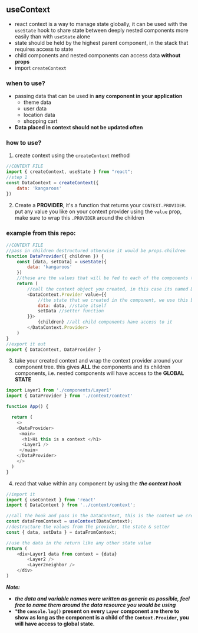 

## useContext

- react context is a way to manage state globally, it can be used with the `useState` hook to share state between deeply nested components more easily than with `useState` alone
- state should be held by the highest parent component, in the stack that requires access to state
- child components and nested components can access data **without props**
- import `createContext`

### when to use?

- passing data that can be used in **any component in your application**
    - theme data
    - user data
    - location data
    - shopping cart
- **Data placed in context should not be updated often**

### how to use?

1. create context using the `createContext` method

```js
//CONTEXT FILE
import { createContext, useState } from "react";
//step 1
const DataContext = createContext({
    data: 'kangaroos'
})
```

2. Create a **PROVIDER**, it's a function that returns your `CONTEXT.PROVIDER`. put any value you like on your context provider using the `value` prop, make sure to wrap this `.PROVIDER` around the children

### example from this repo:
```js
//CONTEXT FILE
//pass in children destructured otherwise it would be props.children
function DataProvider({ children }) {
    const [data, setData] = useState({
        data: 'kangaroos'
    })
    //these are the values that will be fed to each of the components that are wrapped around the provider
    return (
        //call the context object you created, in this case its named DataContext
        <DataContext.Provider value={{
            //the state that we created in the component, we use this because we want it to update
            data: data, //state itself
            setData //setter function
        }}>
            {children} //all child components have access to it
        </DataContext.Provider>
    )
}
//export it out
export { DataContext, DataProvider }
```
3. take your created context and wrap the context provider around your component tree. this gives **ALL** the components and its children components, i.e. nested components will have access to the **GLOBAL STATE**

```js
import Layer1 from './components/Layer1'
import { DataProvider } from './context/context'

function App() {

  return (
    <>
    <DataProvider>
     <main>
      <h1>Hi this is a context </h1>
      <Layer1 />
     </main>
    </DataProvider>
    </>
  )
}
```

4. read that value within any component by using the ***the context hook***

```js
//import it
import { useContext } from 'react'
import { DataContext } from '../context/context';

//call the hook and pass in the DataContext, this is the context we created
const dataFromContext = useContext(DataContext);
//destructure the values from the provider, the state & setter
const { data, setData } = dataFromContext;

//use the data in the return like any other state value
return (
    <div>Layer1 data from context = {data}
        <Layer2 />
        <Layer2neighbor />
    </div>
)
```

***Note:***
- ***the data and variable names were written as generic as possible, feel free to name them around the data resource you would be using***
- ***the `console.log()` present on every `Layer` component are there to show as long as the component is a child of the `Context.Provider`, you will have access to global state.**